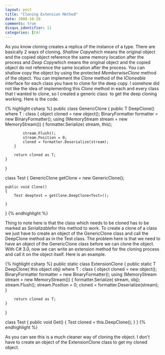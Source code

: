 ```yaml
---
layout: post
title: "Cloning Extension Method"
date: 2008-10-20
comments: true
disqus_identifier: 11
categories: [C#]
---
```

As you know cloning creates a replica of the instance of a type. There
are basically 2 ways of cloning. *Shallow Copy*which means the original
object and the copied object reference the same memory location after
the process and *Deep Copy*which means the original object and the
copied object do not reference the same location after the process. You
can shallow copy the object by using the protected *MemberwiseClone*
method of the object. You can implement the *Clone* method of the
*ICloneable* interface for each class you have to clone for the deep
copy. I somehow did not like the idea of implementing this *Clone*
method in each and every class that I wanted to clone, so I created a
generic class  to get the deep cloning working. Here is the code.

{% highlight csharp %}
public class GenericClone
{
    public T DeepClone<T>() where T : class
    {
        object cloned = new object();
        BinaryFormatter formatter = new BinaryFormatter();
        using (MemoryStream stream = new MemoryStream())
        {
            formatter.Serialize(
                stream,
                this);

            stream.Flush();
            stream.Position = 0;
            cloned = formatter.Deserialize(stream);
        }

        return cloned as T;
    }
}

class Test
{
    GenericClone getClone = new GenericClone();

    public void Clone()
    {
        Test deeptest = getClone.DeepClone<Test>();

    }
}
{% endhighlight %}

Thing to note here is that the class which needs to be cloned has to be
marked as *Serializable*for this method to work. To create a clone of a
class we just have to create an object of the GenericClone class and
call the DeepClone method as in the Test class. The problem here is that
we need to have an object of the GenericClone class before we can clone
the object. With C# 3.0, now we can write an extension method for the
cloning process and call it on the object itself. Here is an example.

{% highlight csharp %}
public static class ExtensionClone
{
    public static T DeepClone<T>(
        this object obj) where T : class
    {
        object cloned = new object();
        BinaryFormatter formatter = new BinaryFormatter();
        using (MemoryStream stream = new MemoryStream())
        {
            formatter.Serialize(
                stream,
                obj);
            stream.Flush();
            stream.Position = 0;
            cloned = formatter.Deserialize(stream);
        }

        return cloned as T;
    }
}

class Test
{
    public void Get()
    {
        Test cloned = this.DeepClone<Test>();
    }
}
{% endhighlight %}

As you can see this is a much cleaner way of cloning the object. I don't
have to create an object of the ExtensionClone class to get my cloned
object.

